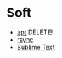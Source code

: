 # Soft

- [apt](apt) <span class="r">DELETE!</span>
- [rsync](rsync)
- [Sublime Text](sublime-text)
